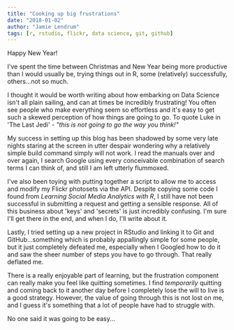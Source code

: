 ```yaml
---
title: "Cooking up big frustrations"
date: "2018-01-02"
author: "Jamie Lendrum"
tags: [r, rstudio, flickr, data science, git, github]
---
```


Happy New Year!

I've spent the time between Christmas and New Year being more productive than I would usually be, trying things out in R, some (relatively) successfully, others...not so much.

I thought it would be worth writing about how embarking on Data Science isn't all plain sailing, and can at times be incredibly frustrating! You often see people who make everything seem so effortless and it's easy to get such a skewed perception of how things are going to go. To quote Luke in 'The Last Jedi' - *"this is not going to go the way you think!"*

My success in setting up this blog has been shadowed by some very late nights staring at the screen in utter despair wondering why a relatively simple build command simply will not work. I read the manuals over and over again, I search Google using every conceivable combination of search terms I can think of, and still I am left utterly flummoxed.

I've also been toying with putting together a script to allow me to access and modify my Flickr photosets via the API. Despite copying some code I found from *Learning Social Media Analytics with R*, I still have not been successful in submitting a request and getting a sensible response. All of this business about 'keys' and 'secrets' is just incredibly confusing. I'm sure I'll get there in the end, and when I do, I'll write about it.

Lastly, I tried setting up a new project in RStudio and linking it to Git and GitHub...something which is probably appallingly simple for some people, but it just completely defeated me, especially when I Googled how to do it and saw the sheer number of steps you have to go through. That really deflated me.

There is a really enjoyable part of learning, but the frustration component can really make you feel like quitting sometimes. I find *temporarily* quitting and coming back to it another day before I completely lose the will to live is a good strategy. However, the value of going through this is not lost on me, and I guess it's something that a lot of people have had to struggle with.

No one said it was going to be easy...